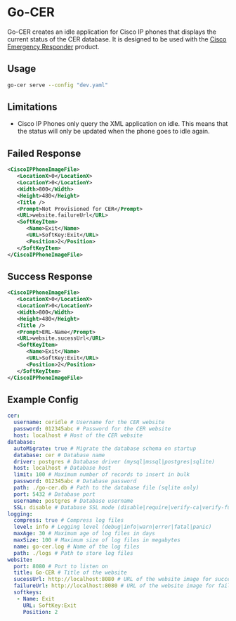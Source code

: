 # Go-CER

Go-CER creates an idle application for Cisco IP phones that displays the current status of the CER database. It is designed to be used with the [Cisco Emergency Responder](https://www.cisco.com/c/en/us/products/unified-communications/emergency-responder/index.html) product.

## Usage

``` bash
go-cer serve --config "dev.yaml"
```

## Limitations

- Cisco IP Phones only query the XML application on idle. This means that the status will only be updated when the phone goes to idle again.

## Failed Response

``` xml
<CiscoIPPhoneImageFile>
   <LocationX>0</LocationX>
   <LocationY>0</LocationY>
   <Width>800</Width>
   <Height>480</Height>
   <Title />
   <Prompt>Not Provisioned for CER</Prompt>
   <URL>website.failureUrl</URL>
   <SoftKeyItem>
      <Name>Exit</Name>
      <URL>SoftKey:Exit</URL>
      <Position>2</Position>
   </SoftKeyItem>
</CiscoIPPhoneImageFile>
```

## Success Response

``` xml
<CiscoIPPhoneImageFile>
   <LocationX>0</LocationX>
   <LocationY>0</LocationY>
   <Width>800</Width>
   <Height>480</Height>
   <Title />
   <Prompt>ERL-Name</Prompt>
   <URL>website.sucessUrl</URL>
   <SoftKeyItem>
      <Name>Exit</Name>
      <URL>SoftKey:Exit</URL>
      <Position>2</Position>
   </SoftKeyItem>
</CiscoIPPhoneImageFile>
```

## Example Config

``` yaml
cer:
  username: ceridle # Username for the CER website
  password: 012345abc # Password for the CER website
  host: localhost # Host of the CER website
database:
  autoMigrate: true # Migrate the database schema on startup
  database: cer # Database name
  driver: postgres # Database driver (mysql|mssql|postgres|sqlite)
  host: localhost # Database host
  limit: 100 # Maximum number of records to insert in bulk
  password: 012345abc # Database password
  path: ./go-cer.db # Path to the database file (sqlite only)
  port: 5432 # Database port
  username: postgres # Database username
  SSL: disable # Database SSL mode (disable|require|verify-ca|verify-full)
logging:
  compress: true # Compress log files
  level: info # Logging level (debug|info|warn|error|fatal|panic)
  maxAge: 30 # Maximum age of log files in days
  maxSize: 100 # Maximum size of log files in megabytes
  name: go-cer.log # Name of the log files
  path: ./logs # Path to store log files
website:
  port: 8080 # Port to listen on
  title: Go-CER # Title of the website
  sucessUrl: http://localhost:8080 # URL of the website image for success
  failureUrl: http://localhost:8080 # URL of the website image for failure
  softkeys:
   - Name: Exit
     URL: SoftKey:Exit
     Position: 2
```
